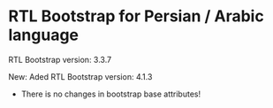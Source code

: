 # RTL Bootstrap for Persian / Arabic language

RTL Bootstrap version: 3.3.7

New: Aded RTL Bootstrap version: 4.1.3

- There is no changes in bootstrap base attributes!
